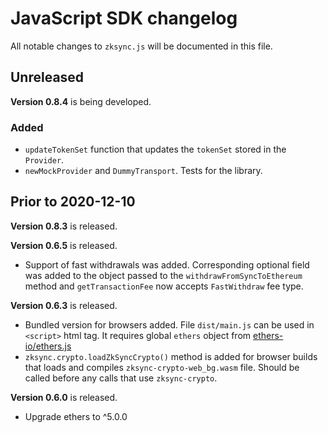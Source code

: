# JavaScript SDK changelog

All notable changes to `zksync.js` will be documented in this file.

## Unreleased

**Version 0.8.4** is being developed.

### Added

- `updateTokenSet` function that updates the `tokenSet` stored in the `Provider`.
- `newMockProvider` and `DummyTransport`. Tests for the library.

## Prior to 2020-12-10

**Version 0.8.3** is released.

**Version 0.6.5** is released.

- Support of fast withdrawals was added. Corresponding optional field was added to the object passed to the
  `withdrawFromSyncToEthereum` method and `getTransactionFee` now accepts `FastWithdraw` fee type.

**Version 0.6.3** is released.

- Bundled version for browsers added. File `dist/main.js` can be used in `<script>` html tag. It requires global
  `ethers` object from [ethers-io/ethers.js](https://github.com/ethers-io/ethers.js/)
- `zksync.crypto.loadZkSyncCrypto()` method is added for browser builds that loads and compiles
  `zksync-crypto-web_bg.wasm` file. Should be called before any calls that use `zksync-crypto`.

**Version 0.6.0** is released.

- Upgrade ethers to ^5.0.0

